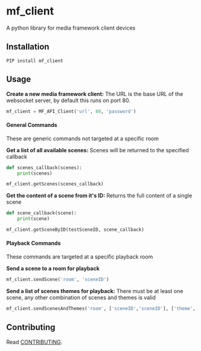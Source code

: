 # mf_client

A python library for media framework client devices

## Installation

```PIP install mf_client```

## Usage

**Create a new media framework client:**
The URL is the base URL of the websocket server, by default this runs on port 80.
```python
mf_client = MF_API_Client('url', 80, 'password')
```

#### General Commands
These are generic commands not targeted at a specific room

**Get a list of all available scenes:**
Scenes will be returned to the specified callback
```python
def scenes_callback(scenes):
    print(scenes)

mf_client.getScenes(scenes_callback)
```

**Get the content of a scene from it's ID:**
Returns the full content of a single scene
```python
def scene_callback(scene):
    print(scene)

mf_client.getSceneByID(testSceneID, scene_callback)
```

#### Playback Commands

These commands are targeted at a specific playback room

**Send a scene to a room for playback**

```python
mf_client.sendScene('room', 'sceneID')
```

**Send a list of scenes  themes for playback:**
There must be at least one scene, any other combination of scenes and themes is valid
```python
mf_client.sendScenesAndThemes('room', ['sceneID','sceneID'], ['theme','theme'])
```

## Contributing

Read [CONTRIBUTING](CONTRIBUTING.md).
